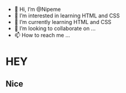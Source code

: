 - 👋 Hi, I’m @Nipeme
- 👀 I’m interested in learning HTML and CSS 
- 🌱 I’m currently learning HTML and CSS
- 💞️ I’m looking to collaborate on ...
- 📫 How to reach me ...

<!---
Nipeme/Nipeme is a ✨ special ✨ repository because its `README.md` (this file) appears on your GitHub profile.
You can click the Preview link to take a look at your changes.
--->

<h1> HEY </h1>

<h2> Nice </h2>
